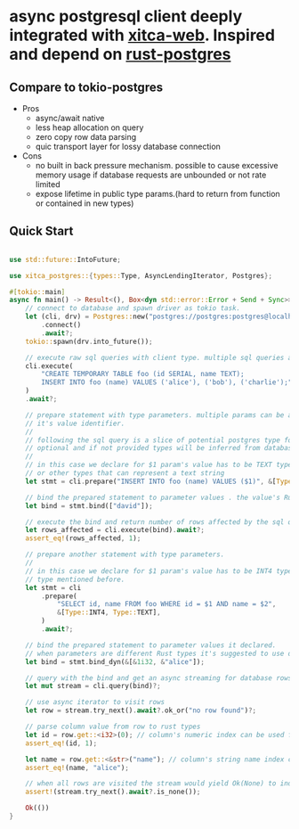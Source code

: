 # async postgresql client deeply integrated with [xitca-web](https://github.com/HFQR/xitca-web). Inspired and depend on [rust-postgres](https://github.com/sfackler/rust-postgres)

## Compare to tokio-postgres
- Pros
    - async/await native
    - less heap allocation on query
    - zero copy row data parsing
    - quic transport layer for lossy database connection
- Cons
    - no built in back pressure mechanism. possible to cause excessive memory usage if database requests are unbounded or not rate limited
    - expose lifetime in public type params.(hard to return from function or contained in new types)

## Quick Start
```rust

use std::future::IntoFuture;

use xitca_postgres::{types::Type, AsyncLendingIterator, Postgres};

#[tokio::main]
async fn main() -> Result<(), Box<dyn std::error::Error + Send + Sync>> {
    // connect to database and spawn driver as tokio task.
    let (cli, drv) = Postgres::new("postgres://postgres:postgres@localhost:5432")
        .connect()
        .await?;
    tokio::spawn(drv.into_future());

    // execute raw sql queries with client type. multiple sql queries are separated by ;
    cli.execute(
        "CREATE TEMPORARY TABLE foo (id SERIAL, name TEXT);
        INSERT INTO foo (name) VALUES ('alice'), ('bob'), ('charlie');",
    )
    .await?;

    // prepare statement with type parameters. multiple params can be annotate as $1, $2 .. $n inside sql string as
    // it's value identifier.
    //
    // following the sql query is a slice of potential postgres type for each param in the same order. the types are
    // optional and if not provided types will be inferred from database.
    //
    // in this case we declare for $1 param's value has to be TEXT type. it's according Rust type can be String/&str
    // or other types that can represent a text string
    let stmt = cli.prepare("INSERT INTO foo (name) VALUES ($1)", &[Type::TEXT]).await?;

    // bind the prepared statement to parameter values . the value's Rust type representation must match the postgres Type we declared.
    let bind = stmt.bind(["david"]);

    // execute the bind and return number of rows affected by the sql query on success.
    let rows_affected = cli.execute(bind).await?;
    assert_eq!(rows_affected, 1);

    // prepare another statement with type parameters.
    //
    // in this case we declare for $1 param's value has to be INT4 type. it's according Rust type representation is i32 and $2 is TEXT
    // type mentioned before.
    let stmt = cli
        .prepare(
            "SELECT id, name FROM foo WHERE id = $1 AND name = $2",
            &[Type::INT4, Type::TEXT],
        )
        .await?;

    // bind the prepared statement to parameter values it declared.
    // when parameters are different Rust types it's suggested to use dynamic binding as following
    let bind = stmt.bind_dyn(&[&1i32, &"alice"]);

    // query with the bind and get an async streaming for database rows on success
    let mut stream = cli.query(bind)?;

    // use async iterator to visit rows
    let row = stream.try_next().await?.ok_or("no row found")?;

    // parse column value from row to rust types
    let id = row.get::<i32>(0); // column's numeric index can be used for slicing the row and parse column.
    assert_eq!(id, 1);

    let name = row.get::<&str>("name"); // column's string name index can be used for parsing too.
    assert_eq!(name, "alice");

    // when all rows are visited the stream would yield Ok(None) to indicate it has ended.
    assert!(stream.try_next().await?.is_none());

    Ok(())
}
```